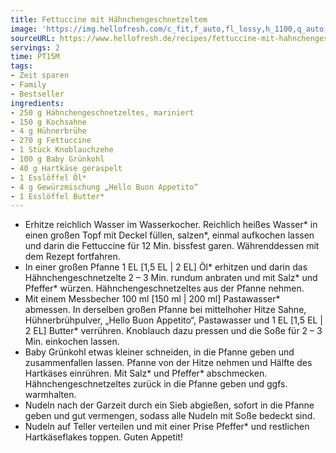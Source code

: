 ```yaml
---
title: Fettuccine mit Hähnchengeschnetzeltem
image: 'https://img.hellofresh.com/c_fit,f_auto,fl_lossy,h_1100,q_auto,w_2600/hellofresh_s3/image/fettuccine-mit-hahnchengeschnetzeltem-1825c73c.jpg'
sourceURL: https://www.hellofresh.de/recipes/fettuccine-mit-hahnchengeschnetzeltem-63282e9a2e888e71c201e0d7
servings: 2
time: PT15M
tags:
- Zeit sparen
- Family
- Bestseller
ingredients:
- 250 g Hähnchengeschnetzeltes, mariniert
- 150 g Kochsahne
- 4 g Hühnerbrühe
- 270 g Fettuccine
- 1 Stück Knoblauchzehe
- 100 g Baby Grünkohl
- 40 g Hartkäse geraspelt
- 1 Esslöffel Öl*
- 4 g Gewürzmischung „Hello Buon Appetito“
- 1 Esslöffel Butter*
---
```


- Erhitze reichlich Wasser im Wasserkocher.  ﻿Reichlich heißes Wasser﻿\* in einen großen Topf mit Deckel füllen, salzen\*, einmal aufkochen lassen und darin die Fettuccine für 12 Min. bissfest garen.  Währenddessen mit dem Rezept fortfahren.
- In einer großen Pfanne 1 EL  [1,5 EL | 2 EL] Öl\* erhitzen und darin das Hähnchengeschnetzelte 2 – 3 Min. rundum anbraten und mit Salz\* und Pfeffer\* würzen. Hähnchengeschnetzeltes aus der Pfanne nehmen.
- Mit einem Messbecher 100 ml [150 ml | 200 ml] Pastawasser\* abmessen.  In derselben großen Pfanne bei mittelhoher Hitze Sahne, Hühnerbrühpulver, „Hello Buon Appetito“, Pastawasser und 1 EL [1,5 EL | 2 EL] Butter\* verrühren. Knoblauch dazu pressen und die Soße für 2 – 3 Min. einkochen lassen.
- Baby Grünkohl etwas kleiner schneiden, in die Pfanne geben und zusammenfallen lassen.  Pfanne von der Hitze nehmen und Hälfte des Hartkäses einrühren. Mit Salz\* und Pfeffer\* abschmecken.  Hähnchengeschnetzeltes zurück in die Pfanne geben und ggfs. warmhalten.
- Nudeln nach der Garzeit durch ein Sieb abgießen, sofort in die Pfanne geben und gut vermengen, sodass alle Nudeln mit Soße bedeckt sind.
- Nudeln auf Teller verteilen und mit einer Prise Pfeffer\* und restlichen Hartkäseflakes toppen.  Guten Appetit!

